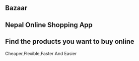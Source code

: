 Bazaar
----------------------------------
Nepal Online Shopping App
----------------------------------
Find the products you want to buy online
------------------------------------
Cheaper,Flexible,Faster And Easier
